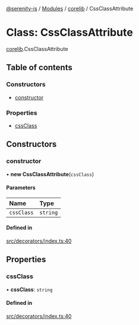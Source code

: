 [@serenity-is](../README.md) / [Modules](../modules.md) / [corelib](../modules/corelib.md) / CssClassAttribute

# Class: CssClassAttribute

[corelib](../modules/corelib.md).CssClassAttribute

## Table of contents

### Constructors

- [constructor](corelib.CssClassAttribute.md#constructor)

### Properties

- [cssClass](corelib.CssClassAttribute.md#cssclass)

## Constructors

### constructor

• **new CssClassAttribute**(`cssClass`)

#### Parameters

| Name | Type |
| :------ | :------ |
| `cssClass` | `string` |

#### Defined in

[src/decorators/index.ts:40](https://github.com/serenity-is/serenity/blob/master/packages/corelib/src/decorators/index.ts#line&#x3D;40)

## Properties

### cssClass

• **cssClass**: `string`

#### Defined in

[src/decorators/index.ts:40](https://github.com/serenity-is/serenity/blob/master/packages/corelib/src/decorators/index.ts#line&#x3D;40)
